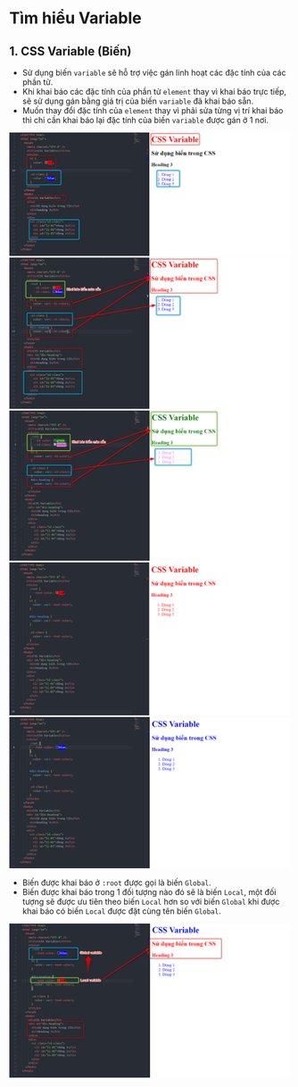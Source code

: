 # Tìm hiểu Variable

## 1. CSS Variable (Biến)

- Sử dụng biến `variable` sẽ hỗ trợ việc gán linh hoạt các đặc tính của các phần tử.
- Khi khai báo các đặc tính của phần tử `element` thay vì khai báo trực tiếp, sẽ sử dụng gán bằng giá trị của biến `variable` đã khai báo sẵn.
- Muốn thay đổi đặc tính của `element` thay vì phải sửa từng vị trí khai báo thì chỉ cần khai báo lại đặc tính của biến `variable` được gán ở 1 nơi.

![Variable](./images/03-001.png "Variable")
![Variable](./images/03-002.png "Variable")
![Variable](./images/03-003.png "Variable")
![Variable](./images/03-004.png "Variable")
![Variable](./images/03-005.png "Variable")

- Biến được khai báo ở `:root` được gọi là biến `Global`.
- Biến được khai báo trong 1 đối tượng nào đó sẽ là biến `Local`, một đối tượng sẽ được ưu tiên theo biến `Local` hơn so với biến `Global` khi được khai báo có biến `Local` được đặt cùng tên biến `Global`.

![Variable](./images/03-006.png "Variable")

